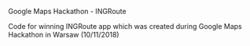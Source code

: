 Google Maps Hackathon - INGRoute

Code for winning INGRoute app which was created during Google Maps Hackathon in Warsaw (10/11/2018)
